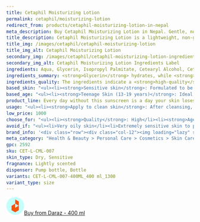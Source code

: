 ```yaml
---
title: Cetaphil Moisturizing Lotion
permalink: cetaphil/moisturizing-lotion
redirect_from: products/cetaphil-moisturizing-lotion-in-nepal
meta_description: Buy Cetaphil Moisturizing Lotion in Nepal. Gentle, non-greasy hydration for dry and sensitive skin. Fast-absorbing, fragrance-free formula for everyday use.
title_description: Cetaphil Moisturizing Lotion is a lightweight, non-greasy moisturizer designed for dry and sensitive skin, providing long-lasting hydration without clogging pores. Formulated with glycerin, macadamia nut oil, and vitamin E, it helps strengthen the skin barrier, lock in moisture, and soothe irritation. Dermatologist-tested and fragrance-free, this fast-absorbing lotion is ideal for daily use on both the face and body, making it a popular choice for those with eczema, rosacea, or dehydrated skin. Trusted by skincare professionals worldwide, Cetaphil Moisturizing Lotion delivers intense hydration and nourishment, keeping skin soft, smooth, and healthy all day.
title_img: /images/cetaphil/cetaphil-moisturizing-lotion
title_img_alt: Cetaphil Moisturizing Lotion
secondary_img: /images/cetaphil/cetaphil-moisturizing-lotion-ingredients-label
secondary_img_alt: Cetaphil Moisturizing Lotion Ingredients Label
ingredients: Aqua, Glycerin, Isopropyl Palmitate, Cetearyl Alcohol, Ceteareth-20, Panthenol, Niacinamide, Tocopheryl Acetate, Dimethicone, Persea Gratissima Oil, Helianthus Annuus Seed Oil, Pantolactone, Glyceryl Stearate, Sodium Benzoate, Benzyl Alcohol, Citric Acid.
ingredients_summary: <strong>Glycerin</strong> hydrates, while <strong>Isopropyl Palmitate</strong> and <strong>Dimethicone</strong> soften skin. <strong>Niacinamide</strong> and <strong>Panthenol</strong> strengthen the barrier, reducing irritation. <strong>Avocado Oil</strong> and <strong>Sunflower Seed Oil</strong> nourish, and <strong>Tocopheryl Acetate (Vitamin E)</strong> provides antioxidant protection. <strong>Cetearyl Alcohol</strong> and <strong>Ceteareth-20</strong> ensure smooth absorption, while <strong>Sodium Benzoate</strong> and <strong>Benzyl Alcohol</strong> preserve the formula. Designed for <strong>long-lasting hydration</strong> and <strong>sensitive skin support</strong>.
ingredients_quality: The ingredients indicate a <strong>high-quality</strong> product, The ingredients are carefully chosen to provide effective hydration, smoothness, and skin barrier support. They help attract moisture, nourish with essential fatty acids, and protect the skin from irritation. Mild emulsifiers ensure smooth absorption, while gentle preservatives maintain product integrity. This formula is ideal for sensitive skin, offering long-lasting hydration and nourishment without causing irritation.
based_skin: "<ul><li><strong>Sensitive skin</strong>: Formulated to be gentle and non-irritating, it is ideal for sensitive skin, offering hydration without causing redness or irritation.</li><li><strong>Dry skin</strong>: The moisturizing ingredients help to replenish moisture and restore hydration, making it perfect for dry and dehydrated skin.</li><li><strong>Combination skin</strong>: The lightweight, non-greasy formula works well for combination skin, providing hydration without making oily areas greasy.</li><li><strong>Oily skin</strong>: While not specifically targeted for oily skin, its non-comedogenic (won't clog pores) and lightweight texture makes it suitable for those who need light moisture without feeling heavy.</li><li><strong>Acne-prone skin</strong>: With its gentle, non-irritating properties, this lotion is suitable for acne-prone skin, as it helps maintain the skin’s moisture balance without causing breakouts.</li></ul><p>Overall, it’s a versatile moisturizer that is <strong>safe and effective for a wide range of skin types</strong>, especially those needing extra hydration or barrier support.</p>"
based_age: "<ul><li><strong>Teenage Skin (13-19 years)</strong>: Ideal for young skin that may be prone to dryness or irritation, especially those dealing with acne treatments or fluctuating hormones. Its gentle, non-comedogenic formula helps maintain moisture balance without clogging pores.</li><li><strong>Young Adults (20s)</strong>: Provides essential hydration and barrier protection, particularly for those with dry or sensitive skin. It’s a great option for those who need a reliable, lightweight moisturizer that supports the skin’s natural function.</li><li><strong>Adults (30s-40s)</strong>: At this age, the skin may start showing signs of early aging, such as fine lines and reduced moisture retention. The formula helps maintain hydration and provides soothing ingredients like <strong>Niacinamide</strong> and <strong>Panthenol</strong>, which improve skin texture and barrier function.</li><li><strong>Mature Skin (50s and beyond)</strong>: The moisturizing properties of <strong>Avocado Oil</strong> and <strong>Vitamin E</strong> help combat dryness and improve skin elasticity. The lotion also supports the skin’s natural barrier, which can weaken with age, providing long-lasting hydration and a smooth, nourished feel.</li></ul><p>Overall, <strong>Cetaphil Moisturizing Lotion</strong> is suitable for all ages, providing gentle, effective hydration and care for dry and sensitive skin at any stage of life.</p>"
product_line: Every day without this sunscreen is a day your skin loses protection. Don’t let harmful UV rays steal your glow—shield your skin with confidence.
usage: "<ul><li><strong>Apply to clean skin</strong>: After cleansing, gently pat your skin dry.</li><li><strong>Dispense a generous amount</strong>: Pump the lotion into your hands.</li><li><strong>Massage into skin</strong>: Gently massage the lotion into your face and body, focusing on dry areas.</li><li><strong>Use daily</strong>: Apply morning and night for best results.</li><li><strong>For sensitive skin</strong>: Ideal for use on sensitive, dry, and irritated skin, including conditions like eczema or rosacea.</li><li><strong>Non-greasy</strong>: Suitable for use under makeup or throughout the day as a hydrating base.</li></ul><p>For maximum benefits, use consistently to <strong>nourish</strong> and <strong>hydrate</strong> your skin, leaving it soft and smooth.</p>"
low_price: 1000
choose_for: "<ul><li><strong>Quality</strong>: High</li><li><strong>Age</strong>: Adults (18+).</li><li><strong>Skin Types</strong>: Sensitive and dry skin.</li><li><strong>Effective For</strong>: long-lasting hydration.</li></ul>"
avoid_if: "<ul><li>Very oily skin</li><li>Extremely sensitive skin to preservatives like Benzyl Alcohol and Sodium Benzoate</li><li>People with severe acne.</li></ul>"
brand_info: '<div class="row"><div class="col-12"><img loading="lazy" src="/images/cetaphil/cetaphil-cover.webp" alt="cetaphil cover" class="m-2" style="width: 100%" /></div></div>'
meta_category: "Health & Beauty > Personal Care > Cosmetics > Skin Care > Lotion & Moisturizer"
gpc: 2592
sku: CET-L-CML-007
skin_type: Dry, Sensitive
fragnance: Lightly scented
dispenser: Pump bottle, Bottle
variants: CET-L-CML-007-400ML_400 ml_1300
variant_type: size
---
```

<div class="col-lg-6 col-sm-6 mb-5 mb-lg-0 text-left">
    <p>
        <a href="https://s.daraz.com.np/s.gi9S?cc" class="link-title" title="daraz icon link to product"><img loading="lazy" src="/images/icons/social/daraz-icon.webp" alt="daraz icon link to product" class="m-2"
            style="width: 48px;">Buy from Daraz - 400 ml
        </a>
    </p>
</div>